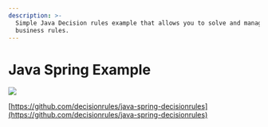 ```yaml
---
description: >-
  Simple Java Decision rules example that allows you to solve and manage
  business rules.
---
```


# Java Spring Example

![](<../../.gitbook/assets/GitHub\_Logo (1).png>)

[https://github.com/decisionrules/java-spring-decisionrules](https://github.com/decisionrules/java-spring-decisionrules)

